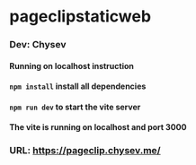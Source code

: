 # pageclipstaticweb
### Dev: Chysev
#### Running on localhost instruction
#### `npm install` install all dependencies
#### `npm run dev` to start the vite server
#### The vite is running on localhost and port 3000
### URL: https://pageclip.chysev.me/
